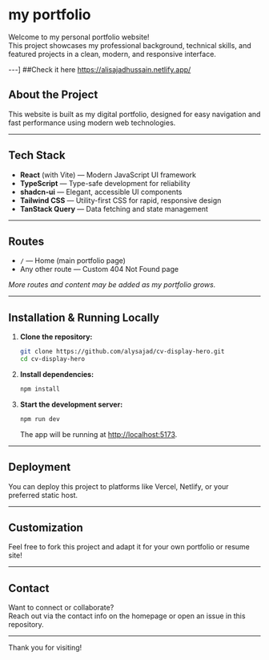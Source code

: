 # my portfolio

Welcome to my personal portfolio website!  
This project showcases my professional background, technical skills, and featured projects in a clean, modern, and responsive interface.

---]
##Check it here 
https://alisajadhussain.netlify.app/

## About the Project

This website is built as my digital portfolio, designed for easy navigation and fast performance using modern web technologies.

---

## Tech Stack

- **React** (with Vite) — Modern JavaScript UI framework
- **TypeScript** — Type-safe development for reliability
- **shadcn-ui** — Elegant, accessible UI components
- **Tailwind CSS** — Utility-first CSS for rapid, responsive design
- **TanStack Query** — Data fetching and state management

---

## Routes

- `/` — Home (main portfolio page)
- Any other route — Custom 404 Not Found page

*More routes and content may be added as my portfolio grows.*

---

## Installation & Running Locally

1. **Clone the repository:**
   ```sh
   git clone https://github.com/alysajad/cv-display-hero.git
   cd cv-display-hero
   ```

2. **Install dependencies:**
   ```sh
   npm install
   ```

3. **Start the development server:**
   ```sh
   npm run dev
   ```
   The app will be running at [http://localhost:5173](http://localhost:5173).

---

## Deployment

You can deploy this project to platforms like Vercel, Netlify, or your preferred static host.

---

## Customization

Feel free to fork this project and adapt it for your own portfolio or resume site!

---

## Contact

Want to connect or collaborate?  
Reach out via the contact info on the homepage or open an issue in this repository.

---

Thank you for visiting!
